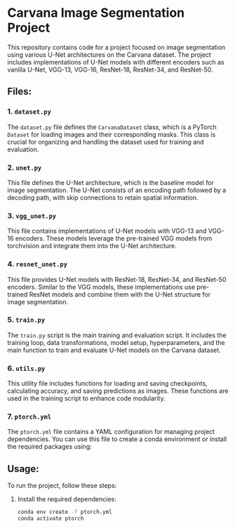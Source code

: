 # Carvana Image Segmentation Project

This repository contains code for a project focused on image segmentation using various U-Net architectures on the Carvana dataset. The project includes implementations of U-Net models with different encoders such as vanilla U-Net, VGG-13, VGG-16, ResNet-18, ResNet-34, and ResNet-50.

## Files:

### 1. `dataset.py`

The `dataset.py` file defines the `CarvanaDataset` class, which is a PyTorch `Dataset` for loading images and their corresponding masks. This class is crucial for organizing and handling the dataset used for training and evaluation.

### 2. `unet.py`

This file defines the U-Net architecture, which is the baseline model for image segmentation. The U-Net consists of an encoding path followed by a decoding path, with skip connections to retain spatial information.

### 3. `vgg_unet.py`

This file contains implementations of U-Net models with VGG-13 and VGG-16 encoders. These models leverage the pre-trained VGG models from torchvision and integrate them into the U-Net architecture.

### 4. `resnet_unet.py`

This file provides U-Net models with ResNet-18, ResNet-34, and ResNet-50 encoders. Similar to the VGG models, these implementations use pre-trained ResNet models and combine them with the U-Net structure for image segmentation.

### 5. `train.py`

The `train.py` script is the main training and evaluation script. It includes the training loop, data transformations, model setup, hyperparameters, and the main function to train and evaluate U-Net models on the Carvana dataset.

### 6. `utils.py`

This utility file includes functions for loading and saving checkpoints, calculating accuracy, and saving predictions as images. These functions are used in the training script to enhance code modularity.

### 7. `ptorch.yml`

The `ptorch.yml` file contains a YAML configuration for managing project dependencies. You can use this file to create a conda environment or install the required packages using:

## Usage:

To run the project, follow these steps:

1. Install the required dependencies:

   ```bash
   conda env create -f ptorch.yml
   conda activate ptorch

